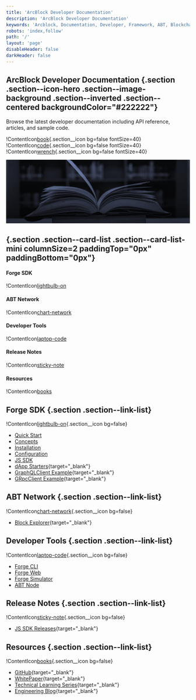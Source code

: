 ```yaml
---
title: 'ArcBlock Developer Documentation'
description: 'ArcBlock Developer Documentation'
keywords: 'Arcblock, Documentation, Developer, Framework, ABT, Blockchain'
robots: 'index,follow'
path: '/'
layout: 'page'
disableHeader: false
darkHeader: false
---
```


## ArcBlock Developer Documentation {.section .section--icon-hero .section--image-background .section--inverted .section--centered backgroundColor="#222222"}

Browse the latest developer documentation including API reference, articles, and sample code.

!ContentIcon[book](#ffffff){.section__icon bg=false fontSize=40}
!ContentIcon[code](#ffffff){.section__icon bg=false fontSize=40}
!ContentIcon[wrench](#ffffff){.section__icon bg=false fontSize=40}

![](./images/docs-bg-mint.jpg)

## {.section .section--card-list .section--card-list-mini columnSize=2 paddingTop="0px" paddingBottom="0px"}

#### Forge SDK

!ContentIcon[lightbulb-on](#222222)

#### ABT Network

!ContentIcon[chart-network](#222222)

#### Developer Tools

!ContentIcon[laptop-code](#222222)

#### Release Notes

!ContentIcon[sticky-note](#222222)

#### Resources

!ContentIcon[books](#222222)

## Forge SDK {.section .section--link-list}

!ContentIcon[lightbulb-on](#4a4a4a){.section__icon bg=false}

- [Quick Start](/en/docs/intro/quickstart)
- [Concepts](/en/docs/intro/concepts)
- [Installation](/en/docs/instruction/install)
- [Configuration](/en/docs/instruction/configuration)
- [JS SDK](/en/docs/instruction/sdk/js)
- [dApp Starters](https://github.com/ArcBlock/forge-dapp-starters){target="_blank"}
- [GraphQLClient Example](https://github.com/ArcBlock/forge-js/tree/master/forge/graphql-client/examples){target="_blank"}
- [GRpcClient Example](https://github.com/ArcBlock/forge-js/tree/master/forge/grpc-client/examples){target="_blank"}

## ABT Network {.section .section--link-list}

!ContentIcon[chart-network](#4a4a4a){.section__icon bg=false}

- [Block Explorer](https://explorer.abtnetwork.io){target="_blank"}

## Developer Tools {.section .section--link-list}

!ContentIcon[laptop-code](#4a4a4a){.section__icon bg=false}

- [Forge CLI](/en/handbook/)
- [Forge Web](/en/docs/tools/forge_web)
- [Forge Simulator](/en/docs/tools/simulator)
- [ABT Node](/en/abtnode)

## Release Notes {.section .section--link-list}

!ContentIcon[sticky-note](#4a4a4a){.section__icon bg=false}

- [JS SDK Releases](https://github.com/ArcBlock/forge-js/blob/master/CHANGELOG.md){target="_blank"}

## Resources {.section .section--link-list}

!ContentIcon[books](#4a4a4a){.section__icon bg=false}

- [GitHub](https://github.com/ArcBlock){target="_blank"}
- [WhitePaper](https://www.arcblock.io/en/whitepaper){target="_blank"}
- [Technical Learning Series](https://www.arcblock.io/en/learning){target="_blank"}
- [Engineering Blog](https://www.arcblock.io/zh/categories/Engineering%20blog){target="_blank"}
